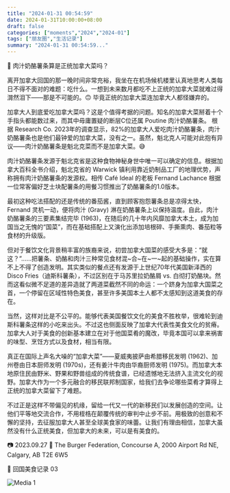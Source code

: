 ```yaml
---
title: "2024-01-31 00:54:59"
date: 2024-01-31T10:00:00+08:00
draft: false
categories: ["moments","2024","2024-01"]
tags: ["朋友圈","生活记录"]
summary: "2024-01-31 00:54:59..."
---
```


🍟 肉汁奶酪薯条算是正统加拿大菜吗？

离开加拿大回国的那一晚时间非常充裕，我坐在在机场候机楼里认真地思考人类每日不得不面对的难题：吃什么。一想到未来数月都吃不上正统的加拿大菜就难过得潸然泪下——那是不可能的。🙃 毕竟正统的加拿大菜连加拿大人都怪嫌弃的。

加拿大人到底爱吃加拿大菜吗？这是个值得考据的问题。知名的加拿大菜掰着十个手指头都能数过来，而其中毋庸置疑的断层C位还属 Poutine 肉汁奶酪薯条。 根据 Research Co. 2023年的调查显示，82%的加拿大人爱吃肉汁奶酪薯条，肉汁奶酪薯条也是他们最钟爱的加拿大菜，没有之一。虽然，魁北克人可能对此抱有异议——肉汁奶酪薯条是魁北克菜而不是加拿大菜。😅

肉汁奶酪薯条发源于魁北克省是这种食物神秘身世中唯一可以确定的信息。根据加拿大百科全书介绍，魁北克省的 Warwick 镇利用靠近奶制品工厂的地理优势，声称拥有肉汁奶酪薯条的发源权。相传 Café Ideal 的老板 Fernand Lachance  根据一位常客偏好芝士块配薯条的用餐习惯推出了奶酪薯条的1.0版本。

最初这种吃法搭配的还是传统的番茄酱，直到顾客抱怨薯条总是凉得太快，Fernand 灵机一动，便将肉汁 (Gravy) 淋在奶酪薯条上以保持温度。自此，肉汁奶酪薯条的三要素集结完毕 (1963)，在随后的几十年内风靡加拿大本土，成为加国当之无愧的“国菜”，而在基础搭配上又演化出添加培根碎、手撕熏肉、番茄粒等食材的升级版。

但对于餐饮文化背景稍丰富的族裔来说，初尝加拿大国菜的感受大多是：“就这？”……把薯条、奶酪和肉汁三种常见食材混~合~在~一~起的基础操作，实在算不上不得了创造发明。其实类似的餐点还有发源于上世纪70年代美国新泽西的 Disco Fries（迪斯科薯条），不过区别在于马苏里拉奶酪屑 vs. 白彻打奶酪块。然而这看似微不足道的差异造就了两道菜截然不同的命运：一个跻身为加拿大国菜之首，一个停留在区域性特色美食，甚至许多美国本土人都不太感知到这道美食的存在。

当然，这样对比是不公平的。能够代表美国餐饮文化的美食不胜枚举，很难轮到迪斯科薯条这样的小吃来出头。不过这也侧面反映了加拿大代表性美食文化的贫瘠。加拿大人对于美食的创新基本建立在对于他国菜肴的魔改，毕竟本国可以拿来祸害的味型、烹饪方式以及食材，相当有限。

真正在国际上声名大噪的“加拿大菜”——夏威夷披萨由希腊移民发明 (1962)、加州卷由日本厨师发明 (1970s)，还有姜汁牛肉由华裔厨师发明 (1975)。而加拿大本地原住民由野米、野果和野兽组成的传统食谱，已经遗憾地无法挤入主流文化的视野。加拿大作为一个多元融合的移民联邦制国家，给我们去争论哪些菜肴才算得上正统的加拿大菜留下了难题。

不过正是这样不带偏见的机缘，留给一代又一代的新移民们以发展创造的空间。让他们平等地交流合作，不用桎梏在颠覆传统的审判中止步不前。用极致的创意和不懈的坚持，去征服加拿大人甚至全球美食家的味蕾。让我们有理由相信，加拿大虽然没有什么正统美食，但加拿大的未来，可以是有美食的。

📷 2023.09.27
📍 The Burger Federation, Concourse A, 2000 Airport Rd NE, Calgary, AB T2E 6W5

📝 回国美食记录 03

![Media 1](/Moments/photos/2024-01-31/202401310054590.jpg)

